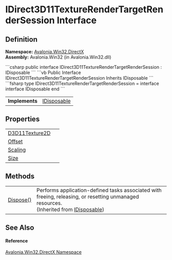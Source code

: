 # IDirect3D11TextureRenderTargetRenderSession Interface




## Definition
**Namespace:** <a href="N_Avalonia_Win32_DirectX">Avalonia.Win32.DirectX</a>  
**Assembly:** Avalonia.Win32 (in Avalonia.Win32.dll)

<Tabs groupId="api-code-preview">
<TabItem value="csharp" label="C#">
```csharp
public interface IDirect3D11TextureRenderTargetRenderSession : IDisposable
```
</TabItem>
<TabItem value="vb" label="VB">
```vb
Public Interface IDirect3D11TextureRenderTargetRenderSession
	Inherits IDisposable
```
</TabItem>
<TabItem value="fsharp" label="F#">
```fsharp
type IDirect3D11TextureRenderTargetRenderSession = 
    interface
        interface IDisposable
    end
```
</TabItem>
</Tabs>

<table>
<tr><td><strong>Implements</strong></td><td><a href="https://learn.microsoft.com/dotnet/api/system.idisposable" target="_blank" rel="noopener noreferrer">IDisposable</a></td></tr>
</table>



## Properties
<table>
<tr>
<td><a href="P_Avalonia_Win32_DirectX_IDirect3D11TextureRenderTargetRenderSession_D3D11Texture2D">D3D11Texture2D</a></td>
<td> </td>
</tr>
<tr>
<td><a href="P_Avalonia_Win32_DirectX_IDirect3D11TextureRenderTargetRenderSession_Offset">Offset</a></td>
<td> </td>
</tr>
<tr>
<td><a href="P_Avalonia_Win32_DirectX_IDirect3D11TextureRenderTargetRenderSession_Scaling">Scaling</a></td>
<td> </td>
</tr>
<tr>
<td><a href="P_Avalonia_Win32_DirectX_IDirect3D11TextureRenderTargetRenderSession_Size">Size</a></td>
<td> </td>
</tr>
</table>

## Methods
<table>
<tr>
<td><a href="https://learn.microsoft.com/dotnet/api/system.idisposable.dispose" target="_blank" rel="noopener noreferrer">Dispose()</a></td>
<td>Performs application-defined tasks associated with freeing, releasing, or resetting unmanaged resources.<br />(Inherited from <a href="https://learn.microsoft.com/dotnet/api/system.idisposable" target="_blank" rel="noopener noreferrer">IDisposable</a>)</td>
</tr>
</table>

## See Also


#### Reference
<a href="N_Avalonia_Win32_DirectX">Avalonia.Win32.DirectX Namespace</a>  

